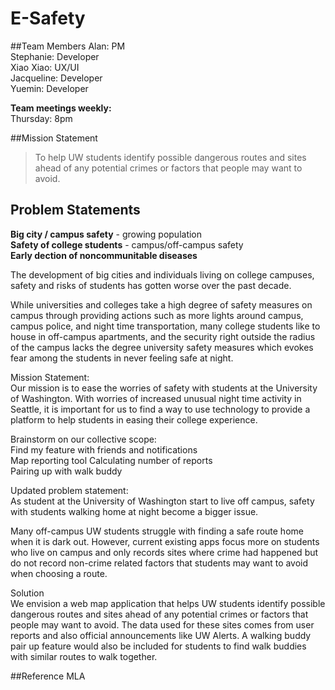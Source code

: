 # E-Safety

##Team Members
Alan: PM  
Stephanie: Developer  
Xiao Xiao: UX/UI  
Jacqueline: Developer  
Yuemin: Developer 

**Team meetings weekly:**  
Thursday: 8pm  

##Mission Statement
>To help UW students identify possible dangerous routes and sites ahead of any potential crimes or factors that people may want to avoid.

## Problem Statements  
**Big city / campus safety** - growing population   
**Safety of college students** - campus/off-campus safety  
**Early dection of noncommunitable diseases**   

The development of big cities and individuals living on college campuses, safety and risks of students has gotten worse over the past decade.

While universities and colleges take a high degree of safety measures on campus through providing actions such as more lights around campus, campus police, and night time transportation, many college students like to house in off-campus apartments, and the security right outside the radius of the campus lacks the degree university safety measures which evokes fear among the students in never feeling safe at night. 

Mission Statement: <br>
Our mission is to ease the worries of safety with students at the University of Washington. With worries of increased unusual night time activity in Seattle, it is important for us to find a way to use technology to provide a platform to help students in easing their college experience.

Brainstorm on our collective scope: <br>
Find my feature with friends and notifications<br>
Map reporting tool Calculating number of reports<br>
Pairing up with walk buddy<br>

Updated problem statement: <br>
As student at the University of Washington start to live off campus, safety with students walking home at night become a bigger issue.

Many off-campus UW students struggle with finding a safe route home when it is dark out. However, current existing apps focus more on students who live on campus and only records sites where crime had happened but do not record non-crime related factors that students may want to avoid when choosing a route. 

Solution<br>
We envision a web map application that helps UW students identify possible dangerous routes and sites ahead of any potential crimes or factors that people may want to avoid. The data used for these sites comes from user reports and also official announcements like UW Alerts. A walking buddy pair up feature would also be included for students to find walk buddies with similar routes to walk together.

##Reference
MLA

